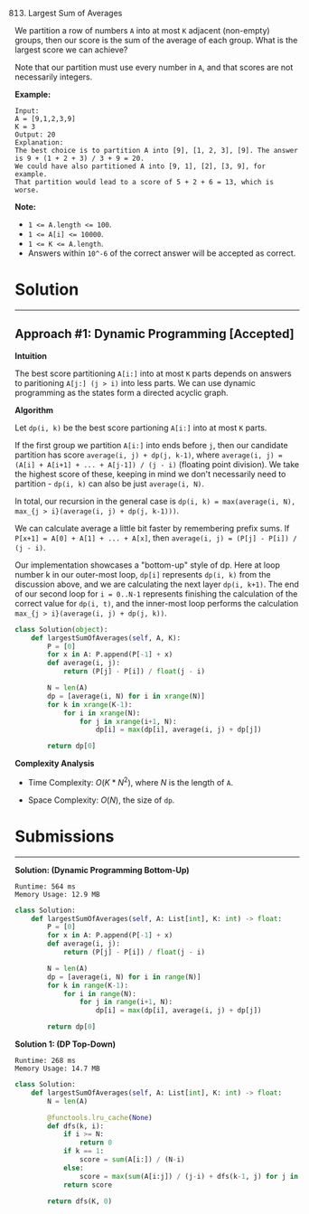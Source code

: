 813. Largest Sum of Averages

We partition a row of numbers `A` into at most `K` adjacent (non-empty) groups, then our score is the sum of the average of each group. What is the largest score we can achieve?

Note that our partition must use every number in `A`, and that scores are not necessarily integers.

**Example:**

```
Input: 
A = [9,1,2,3,9]
K = 3
Output: 20
Explanation: 
The best choice is to partition A into [9], [1, 2, 3], [9]. The answer is 9 + (1 + 2 + 3) / 3 + 9 = 20.
We could have also partitioned A into [9, 1], [2], [3, 9], for example.
That partition would lead to a score of 5 + 2 + 6 = 13, which is worse.
```

**Note:**

* `1 <= A.length <= 100`.
* `1 <= A[i] <= 10000`.
* `1 <= K <= A.length`.
* Answers within `10^-6` of the correct answer will be accepted as correct.

# Solution
---
## Approach #1: Dynamic Programming [Accepted]
**Intuition**

The best score partitioning `A[i:]` into at most `K` parts depends on answers to paritioning `A[j:] (j > i)` into less parts. We can use dynamic programming as the states form a directed acyclic graph.

**Algorithm**

Let `dp(i, k)` be the best score partioning `A[i:]` into at most `K` parts.

If the first group we partition `A[i:]` into ends before `j`, then our candidate partition has score `average(i, j) + dp(j, k-1)`, where `average(i, j) = (A[i] + A[i+1] + ... + A[j-1]) / (j - i)` (floating point division). We take the highest score of these, keeping in mind we don't necessarily need to partition - `dp(i, k)` can also be just `average(i, N)`.

In total, our recursion in the general case is `dp(i, k) = max(average(i, N), max_{j > i}(average(i, j) + dp(j, k-1)))`.

We can calculate average a little bit faster by remembering prefix sums. If `P[x+1] = A[0] + A[1] + ... + A[x]`, then `average(i, j) = (P[j] - P[i]) / (j - i)`.

Our implementation showcases a "bottom-up" style of dp. Here at loop number k in our outer-most loop, `dp[i]` represents `dp(i, k)` from the discussion above, and we are calculating the next layer `dp(i, k+1)`. The end of our second loop for `i = 0..N-1` represents finishing the calculation of the correct value for `dp(i, t)`, and the inner-most loop performs the calculation `max_{j > i}(average(i, j) + dp(j, k))`.

```python
class Solution(object):
    def largestSumOfAverages(self, A, K):
        P = [0]
        for x in A: P.append(P[-1] + x)
        def average(i, j):
            return (P[j] - P[i]) / float(j - i)

        N = len(A)
        dp = [average(i, N) for i in xrange(N)]
        for k in xrange(K-1):
            for i in xrange(N):
                for j in xrange(i+1, N):
                    dp[i] = max(dp[i], average(i, j) + dp[j])

        return dp[0]
```

**Complexity Analysis**

* Time Complexity: $O(K * N^2)$, where $N$ is the length of `A`.

* Space Complexity: $O(N)$, the size of `dp`.

# Submissions
---
**Solution: (Dynamic Programming Bottom-Up)**
```
Runtime: 564 ms
Memory Usage: 12.9 MB
```
```python
class Solution:
    def largestSumOfAverages(self, A: List[int], K: int) -> float:
        P = [0]
        for x in A: P.append(P[-1] + x)
        def average(i, j):
            return (P[j] - P[i]) / float(j - i)

        N = len(A)
        dp = [average(i, N) for i in range(N)]
        for k in range(K-1):
            for i in range(N):
                for j in range(i+1, N):
                    dp[i] = max(dp[i], average(i, j) + dp[j])

        return dp[0]
```

**Solution 1: (DP Top-Down)**
```
Runtime: 268 ms
Memory Usage: 14.7 MB
```
```python
class Solution:
    def largestSumOfAverages(self, A: List[int], K: int) -> float:
        N = len(A)

        @functools.lru_cache(None)
        def dfs(k, i):
            if i >= N:
                return 0
            if k == 1:
                score = sum(A[i:]) / (N-i)
            else:
                score = max(sum(A[i:j]) / (j-i) + dfs(k-1, j) for j in range(i+1, N-k+2))
            return score

        return dfs(K, 0)
```